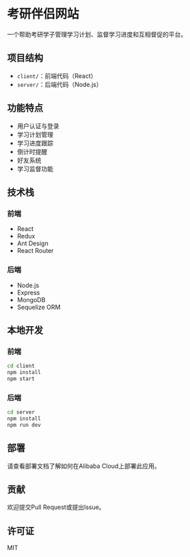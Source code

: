 # 考研伴侣网站

一个帮助考研学子管理学习计划、监督学习进度和互相督促的平台。

## 项目结构

- `client/`：前端代码（React）
- `server/`：后端代码（Node.js）

## 功能特点

- 用户认证与登录
- 学习计划管理
- 学习进度跟踪
- 倒计时提醒
- 好友系统
- 学习监督功能

## 技术栈

### 前端
- React
- Redux
- Ant Design
- React Router

### 后端
- Node.js
- Express
- MongoDB
- Sequelize ORM

## 本地开发

### 前端
```bash
cd client
npm install
npm start
```

### 后端
```bash
cd server
npm install
npm run dev
```

## 部署

请查看部署文档了解如何在Alibaba Cloud上部署此应用。

## 贡献

欢迎提交Pull Request或提出Issue。

## 许可证

MIT 